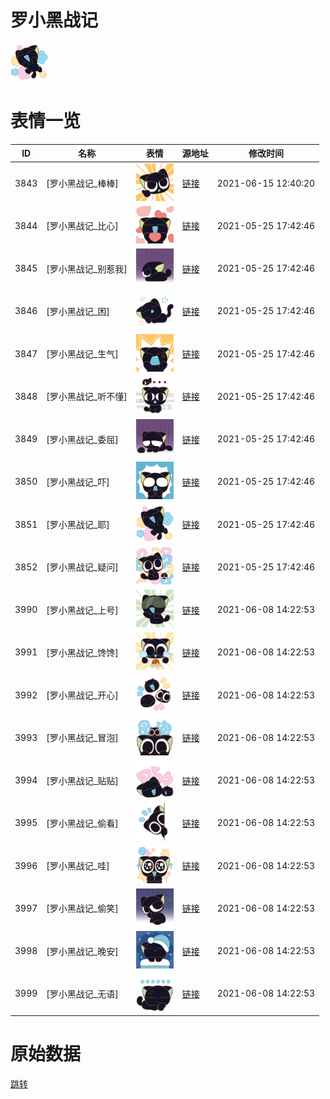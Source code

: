 # 罗小黑战记

<img src="./cover.png" height="60" alt="cover" />

# 表情一览

|ID|名称|表情|源地址|修改时间|
|----|----|----|----|----|
|3843|[罗小黑战记_棒棒]|<img src="./pic/003843_%5B罗小黑战记_棒棒%5D.png" height="60" alt="棒棒"/>|[链接](http://i0.hdslb.com/bfs/emote/4d1e479c1b04ef24ad1b5e2444606f7f6f2137d0.png)|2021-06-15 12:40:20|
|3844|[罗小黑战记_比心]|<img src="./pic/003844_%5B罗小黑战记_比心%5D.png" height="60" alt="比心"/>|[链接](http://i0.hdslb.com/bfs/emote/7eae7797b668bf2239f0112b79921a9ace3df905.png)|2021-05-25 17:42:46|
|3845|[罗小黑战记_别惹我]|<img src="./pic/003845_%5B罗小黑战记_别惹我%5D.png" height="60" alt="别惹我"/>|[链接](http://i0.hdslb.com/bfs/emote/b7ba9d13909425acfa4553de87c999bf8309d0f6.png)|2021-05-25 17:42:46|
|3846|[罗小黑战记_困]|<img src="./pic/003846_%5B罗小黑战记_困%5D.png" height="60" alt="困"/>|[链接](http://i0.hdslb.com/bfs/emote/02c20aeaefa737f0628613a2bd16e5c2ba23d509.png)|2021-05-25 17:42:46|
|3847|[罗小黑战记_生气]|<img src="./pic/003847_%5B罗小黑战记_生气%5D.png" height="60" alt="生气"/>|[链接](http://i0.hdslb.com/bfs/emote/52c327e6300704cd5fab5ba776b9e0617cd01c41.png)|2021-05-25 17:42:46|
|3848|[罗小黑战记_听不懂]|<img src="./pic/003848_%5B罗小黑战记_听不懂%5D.png" height="60" alt="听不懂"/>|[链接](http://i0.hdslb.com/bfs/emote/fe6cc213e4156025e124ab051929dfcbf8b05e12.png)|2021-05-25 17:42:46|
|3849|[罗小黑战记_委屈]|<img src="./pic/003849_%5B罗小黑战记_委屈%5D.png" height="60" alt="委屈"/>|[链接](http://i0.hdslb.com/bfs/emote/aacb5bf93239fc1cb184c5e1eb8be6796aef65f7.png)|2021-05-25 17:42:46|
|3850|[罗小黑战记_吓]|<img src="./pic/003850_%5B罗小黑战记_吓%5D.png" height="60" alt="吓"/>|[链接](http://i0.hdslb.com/bfs/emote/c99f574e7c54efdcbea53da096ad5f6295e3eada.png)|2021-05-25 17:42:46|
|3851|[罗小黑战记_耶]|<img src="./pic/003851_%5B罗小黑战记_耶%5D.png" height="60" alt="耶"/>|[链接](http://i0.hdslb.com/bfs/emote/703d6d693e7a6e6903664c3a9619938405d9785c.png)|2021-05-25 17:42:46|
|3852|[罗小黑战记_疑问]|<img src="./pic/003852_%5B罗小黑战记_疑问%5D.png" height="60" alt="疑问"/>|[链接](http://i0.hdslb.com/bfs/emote/b190eeaa4ff5b14e9bfc09cddf3a851b34b6f773.png)|2021-05-25 17:42:46|
|3990|[罗小黑战记_上号]|<img src="./pic/003990_%5B罗小黑战记_上号%5D.png" height="60" alt="上号"/>|[链接](http://i0.hdslb.com/bfs/emote/faae4d8fb94fe72ccc35215c55fe536715042d50.png)|2021-06-08 14:22:53|
|3991|[罗小黑战记_馋馋]|<img src="./pic/003991_%5B罗小黑战记_馋馋%5D.png" height="60" alt="馋馋"/>|[链接](http://i0.hdslb.com/bfs/emote/fe506bddf6c76d77040bf22f31dfb62791538d9d.png)|2021-06-08 14:22:53|
|3992|[罗小黑战记_开心]|<img src="./pic/003992_%5B罗小黑战记_开心%5D.png" height="60" alt="开心"/>|[链接](http://i0.hdslb.com/bfs/emote/32e7337e778846c4d18477f00ceaa0d6642e4b39.png)|2021-06-08 14:22:53|
|3993|[罗小黑战记_冒泡]|<img src="./pic/003993_%5B罗小黑战记_冒泡%5D.png" height="60" alt="冒泡"/>|[链接](http://i0.hdslb.com/bfs/emote/b6325c5d221c14c1a0c8b5fe5d6353d1afb820f0.png)|2021-06-08 14:22:53|
|3994|[罗小黑战记_贴贴]|<img src="./pic/003994_%5B罗小黑战记_贴贴%5D.png" height="60" alt="贴贴"/>|[链接](http://i0.hdslb.com/bfs/emote/98c128dc0ff51fd6d70f98ba435674ac998bd631.png)|2021-06-08 14:22:53|
|3995|[罗小黑战记_偷看]|<img src="./pic/003995_%5B罗小黑战记_偷看%5D.png" height="60" alt="偷看"/>|[链接](http://i0.hdslb.com/bfs/emote/fe41dd8667f00bcaec16b0fb3c97925799608980.png)|2021-06-08 14:22:53|
|3996|[罗小黑战记_哇]|<img src="./pic/003996_%5B罗小黑战记_哇%5D.png" height="60" alt="哇"/>|[链接](http://i0.hdslb.com/bfs/emote/8226cb94600b19f42f193f9fd99de6c73560df91.png)|2021-06-08 14:22:53|
|3997|[罗小黑战记_偷笑]|<img src="./pic/003997_%5B罗小黑战记_偷笑%5D.png" height="60" alt="偷笑"/>|[链接](http://i0.hdslb.com/bfs/emote/ad03c7a984f1669ca951aeb05cead5c08490b4d2.png)|2021-06-08 14:22:53|
|3998|[罗小黑战记_晚安]|<img src="./pic/003998_%5B罗小黑战记_晚安%5D.png" height="60" alt="晚安"/>|[链接](http://i0.hdslb.com/bfs/emote/7a698348cdedcec355708f67e25617a9563086db.png)|2021-06-08 14:22:53|
|3999|[罗小黑战记_无语]|<img src="./pic/003999_%5B罗小黑战记_无语%5D.png" height="60" alt="无语"/>|[链接](http://i0.hdslb.com/bfs/emote/56898ed750a8465d7d1efca596d97080c63b8f26.png)|2021-06-08 14:22:53|

# 原始数据

[跳转](./raw.json)

